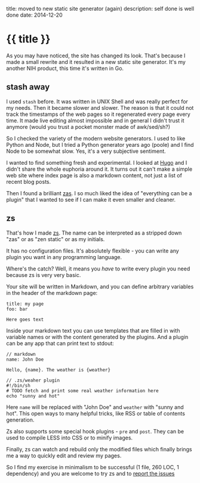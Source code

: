 title: moved to new static site generator (again)
description: self done is well done
date: 2014-12-20

# {{ title }}

As you may have noticed, the site has changed its look. That's because I made a
small rewrite and it resulted in a new static site generator. It's my another
NIH product, this time it's written in Go.

## stash away

I used `stash` before. It was written in UNIX Shell and was really perfect
for my needs. Then it became slower and slower. The reason is that it could not
track the timestamps of the web pages so it regenerated every page every
time. It made live editing almost impossible and in general I didn't trust it
anymore (would you trust a pocket monster made of awk/sed/sh?)

So I checked the variety of the modern website generators. I used to like
Python and Node, but I tried a Python generator years ago (poole) and I find
Node to be somewhat slow. Yes, it's a very subjective sentiment.

I wanted to find something fresh and experimental. I looked at
[Hugo](http://gohugo.io) and I didn't share the whole euphoria around it.
It turns out it can't make a simple web site where index page is also a
markdown content, not just a list of recent blog posts.

Then I found a brilliant [zas](https://github.com/imdario/zas). I so much liked
the idea of "everything can be a plugin" that I wanted to see if I can make it
even smaller and cleaner.

## zs

That's how I made [zs](https://github.com/zserge/zs). The name can be
interpreted as a stripped down "zas" or as "zen static" or as my initials.

It has no configuration files. It's absolutely flexible - you can write any
plugin you want in any programming language.

Where's the catch? Well, it means you _have_ to write every plugin you need
because zs is very very basic.

Your site will be written in Markdown, and you can define arbitrary variables
in the header of the markdown page:

	title: my page
	foo: bar

	Here goes text

Inside your markdown text you can use templates that are filled in with
variable names or with the content generated by the plugins. And a plugin can
be any app that can print text to stdout:

	// markdown
	name: John Doe

	Hello, {name}. The weather is {weather}

	// .zs/weaher plugin
	#!/bin/sh
	# TODO fetch and print some real weather information here
	echo "sunny and hot"

Here `name` will be replaced with "John Doe" and `weather` with "sunny and
hot". This open ways to many helpful tricks, like RSS or table of contents
generation.

Zs also supports some special hook plugins - `pre` and `post`. They can be
used to compile LESS into CSS or to minify images.

Finally, zs can watch and rebuild only the modified files which finally brings
me a way to quickly edit and review my pages.

So I find my exercise in minimalism to be successful (1 file, 260 LOC, 1
dependency) and you are welcome to try zs and to
[report the issues](https://github.com/zserge/zs/issues)




